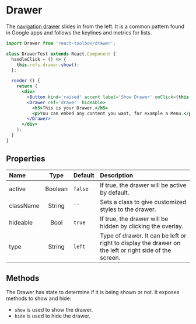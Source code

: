 # Drawer

The [navigation drawer](https://www.google.com/design/spec/patterns/navigation-drawer.html) slides in from the left. It is a common pattern found in Google apps and follows the keylines and metrics for lists.

<!-- example -->
```jsx
import Drawer from 'react-toolbox/drawer';

class DrawerTest extends React.Component {
  handleClick = () => {
    this.refs.drawer.show();
  };

  render () {
    return (
      <div>
        <Button kind='raised' accent label='Show Drawer' onClick={this.handleClick} />
        <Drawer ref='drawer' hideable>
          <h5>This is your Drawer.</h5>
          <p>You can embed any content you want, for example a Menu.</p>
        </Drawer>
      </div>
    );
  }
}
```

## Properties

| Name              | Type          | Default         | Description|
|:-                 |:-:            | :-              |:-|
| active        | Boolean       |  `false`        | If true, the drawer will be active by default.|
| className     | String        |     `''`        | Sets a class to give customized styles to the drawer.|
| hideable      | Bool          | `true`           | If true, the drawer will be hidden by clicking the overlay.|
| type          | String        | `left`          | Type of drawer. It can be left or right to display the drawer on the left or right side of the screen.|

## Methods

The Drawer has state to determine if it is being shown or not. It exposes methods to show and hide:

- `show` is used to show the drawer.
- `hide` is used to hide the drawer.

